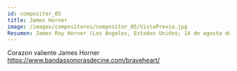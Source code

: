 ```yaml
---
id: compositor_05
title: James Horner
image: /images/compositores/compositor_05/VistaPrevia.jpg
Resumen: James Roy Horner (Los Ángeles, Estados Unidos; 14 de agosto de 1953-Bosque nacional Los Padres, Estados Unidos; 22 de junio de 2015) fue un compositor de bandas sonoras y director de orquesta estadounidense. Entre las más de cien partituras para cine que creó destacan las de Titanic, que es la banda sonora más vendida de la historia,2​3​ y la de Avatar, la película más taquillera de todos los tiempos,​ ambos filmes del director James Cameron.
---
```

Corazon valiente
	James Horner
		https://www.bandassonorasdecine.com/braveheart/